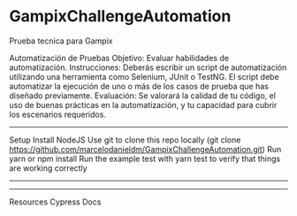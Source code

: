 # GampixChallengeAutomation
Prueba tecnica para Gampix

Automatización de Pruebas
Objetivo:
Evaluar habilidades de automatización.
Instrucciones:
Deberás escribir un script de automatización utilizando una herramienta como Selenium, JUnit o TestNG.
El script debe automatizar la ejecución de uno o más de los casos de prueba que has diseñado previamente.
Evaluación: Se valorará la calidad de tu código, el uso de buenas prácticas en la automatización, y tu capacidad para cubrir los escenarios requeridos.

---------------------------------------------------------------------------------------------------------------------------------------------------------

Setup
Install NodeJS
Use git to clone this repo locally (git clone https://github.com/marcelodanieldm/GampixChallengeAutomation.git)
Run yarn or npm install
Run the example test with yarn test to verify that things are working correctly

---------------------------------------------------------------------------------------------------------------------------------------------------------
---------------------------------------------------------------------------------------------------------------------------------------------------------
Resources
Cypress Docs
